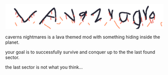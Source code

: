 ![logo](https://github.com/New-guys5634/lava-campgian/blob/f984e3cf1449766d00487bb295497c82aad3a099/sprites-override/logo.png)

caverns nightmares is a lava themed mod with something hiding inside the planet.

your goal is to successfully survive and conquer up to the the last found sector.

the last sector is not what you think...

